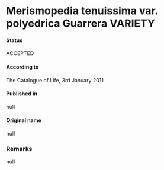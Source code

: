Merismopedia tenuissima var. polyedrica Guarrera VARIETY
=======

#### Status
ACCEPTED

#### According to
The Catalogue of Life, 3rd January 2011

#### Published in
null

#### Original name
null

### Remarks
null